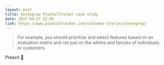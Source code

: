 ```yaml
---
layout: post
title: Sensegrow PivotalTracker case study 
date: 2017-04-27 12:45
link: https://www.pivotaltracker.com/customer-stories/sensegrow/
---
```


> For example, you should prioritize and select features based on an evaluation matrix and not just on the whims and fancies of individuals or customers.

Preach 🙏
​